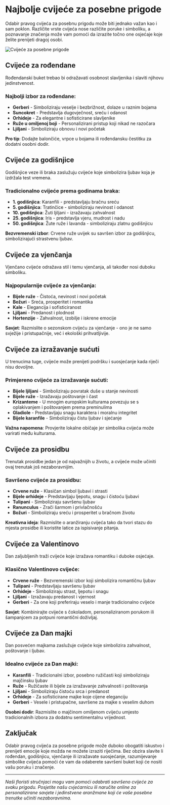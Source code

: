 # Najbolje cvijeće za posebne prigode

Odabir pravog cvijeća za posebnu prigodu može biti jednako važan kao i sam poklon. Različite vrste cvijeća nose različite poruke i simboliku, a poznavanje značenja može vam pomoći da izrazite točno one osjećaje koje želite prenijeti dragoj osobi.

![Cvijeće za posebne prigode](https://images.unsplash.com/photo-1496861083958-175bb1bd5702?q=80&w=1200&auto=format&fit=crop)

## Cvijeće za rođendane

Rođendanski buket trebao bi odražavati osobnost slavljenika i slaviti njihovu jedinstvenost.

### Najbolji izbor za rođendane:

- **Gerberi** - Simboliziraju veselje i bezbrižnost, dolaze u raznim bojama
- **Suncokret** - Predstavlja dugovječnost, sreću i odanost
- **Orhideje** - Za elegantne i sofisticirane slavljenike
- **Ruže u omiljenoj boji** - Personalizirani pristup koji nikad ne razočara
- **Ljiljani** - Simboliziraju obnovu i novi početak

**Pro tip**: Dodajte balončiće, vrpce u bojama ili rođendansku čestitku za dodatni osobni dodir.

## Cvijeće za godišnjice

Godišnjice veze ili braka zaslužuju cvijeće koje simbolizira ljubav koja je izdržala test vremena.

### Tradicionalno cvijeće prema godinama braka:

- **1. godišnjica**: Karanfili - predstavljaju bračnu sreću
- **5. godišnjica**: Tratinčice - simboliziraju nevinost i odanost
- **10. godišnjica**: Žuti ljiljani - izražavaju zahvalnost
- **25. godišnjica**: Iris - predstavlja vjeru, mudrost i nadu
- **50. godišnjica**: Žute ruže i lavanda - simboliziraju zlatnu godišnjicu

**Bezvremenski izbor**: Crvene ruže uvijek su savršen izbor za godišnjicu, simbolizirajući strastvenu ljubav.

## Cvijeće za vjenčanja

Vjenčano cvijeće odražava stil i temu vjenčanja, ali također nosi duboku simboliku.

### Najpopularnije cvijeće za vjenčanja:

- **Bijele ruže** - Čistoća, nevinost i novi početak
- **Božuri** - Sreća, prosperitet i romantika
- **Kale** - Elegancija i sofisticiranost
- **Ljiljani** - Predanost i plodnost
- **Hortenzije** - Zahvalnost, izobilje i iskrene emocije

**Savjet**: Razmislite o sezonskom cvijeću za vjenčanje - ono je ne samo svježije i pristupačnije, već i ekološki prihvatljivije.

## Cvijeće za izražavanje sućuti

U trenucima tuge, cvijeće može prenijeti podršku i suosjećanje kada riječi nisu dovoljne.

### Primjereno cvijeće za izražavanje sućuti:

- **Bijele ljiljani** - Simboliziraju povratak duše u stanje nevinosti
- **Bijele ruže** - Izražavaju poštovanje i čast
- **Krizanteme** - U mnogim europskim kulturama povezuju se s oplakivanjem i poštovanjem prema preminulima
- **Gladiole** - Predstavljaju snagu karaktera i moralnu integritet
- **Bijele karanfile** - Simboliziraju čistu ljubav i sjećanje

**Važna napomena**: Provjerite lokalne običaje jer simbolika cvijeća može varirati među kulturama.

## Cvijeće za prosidbu

Trenutak prosidbe jedan je od najvažnijih u životu, a cvijeće može učiniti ovaj trenutak još nezaboravnijim.

### Savršeno cvijeće za prosidbu:

- **Crvene ruže** - Klasičan simbol ljubavi i strasti
- **Bijele orhideje** - Predstavljaju ljepotu, snagu i čistoću ljubavi
- **Tulipani** - Simboliziraju savršenu ljubav
- **Ranunculus** - Zrači šarmom i privlačnošću
- **Božuri** - Simboliziraju sreću i prosperitet u bračnom životu

**Kreativna ideja**: Razmislite o aranžiranju cvijeća tako da tvori stazu do mjesta prosidbe ili koristite latice za ispisivanje pitanja.

## Cvijeće za Valentinovo

Dan zaljubljenih traži cvijeće koje izražava romantiku i duboke osjećaje.

### Klasično Valentinovo cvijeće:

- **Crvene ruže** - Bezvremenski izbor koji simbolizira romantičnu ljubav
- **Tulipani** - Predstavljaju savršenu ljubav
- **Orhideje** - Simboliziraju strast, ljepotu i snagu
- **Ljiljani** - Izražavaju predanost i vjernost
- **Gerberi** - Za one koji preferiraju veselo i manje tradicionalno cvijeće

**Savjet**: Kombinirajte cvijeće s čokoladom, personaliziranom porukom ili šampanjcem za potpuni romantični doživljaj.

## Cvijeće za Dan majki

Dan posvećen majkama zaslužuje cvijeće koje simbolizira zahvalnost, poštovanje i ljubav.

### Idealno cvijeće za Dan majki:

- **Karanfili** - Tradicionalni izbor, posebno ružičasti koji simboliziraju majčinsku ljubav
- **Ruže** - Ružičaste ili bijele za izražavanje zahvalnosti i poštovanja
- **Ljiljani** - Simboliziraju čistoću srca i predanost
- **Orhideje** - Za sofisticirane majke koje cijene eleganciju
- **Gerberi** - Vesele i pristupačne, savršene za majke s veselim duhom

**Osobni dodir**: Razmislite o majčinom omiljenom cvijeću umjesto tradicionalnih izbora za dodatnu sentimentalnu vrijednost.

## Zaključak

Odabir pravog cvijeća za posebne prigode može duboko obogatiti iskustvo i prenijeti emocije koje možda ne možete izraziti riječima. Bez obzira slavite li rođendan, godišnjicu, vjenčanje ili izražavate suosjećanje, razumijevanje simbolike cvijeća pomoći će vam da odaberete savršeni buket koji će nositi vašu poruku i značenje.

---

*Naši floristi stručnjaci mogu vam pomoći odabrati savršeno cvijeće za svaku prigodu. Posjetite našu cvjećarnicu ili naručite online za personalizirane savjete i jedinstvene aranžmane koji će vaše posebne trenutke učiniti nezaboravnima.* 